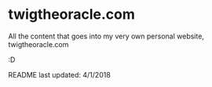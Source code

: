 # twigtheoracle.com

All the content that goes into my very own personal website, twigtheoracle.com

:D

README last updated: 4/1/2018
